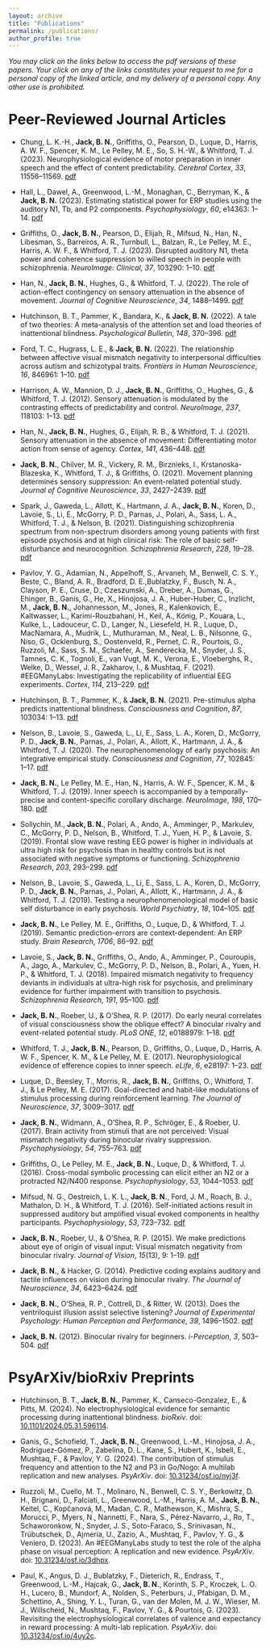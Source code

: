 ```yaml
---
layout: archive
title: "Publications"
permalink: /publications/
author_profile: true
---
```


<i>You may click on the links below to access the pdf versions of these papers. Your click on any of the links constitutes your request to me for a personal copy of the linked article, and my delivery of a personal copy. Any other use is prohibited.</i>

Peer-Reviewed Journal Articles
======

* Chung, L. K.-H., <b>Jack, B. N.</b>, Griffiths, O., Pearson, D., Luque, D., Harris, A. W. F., Spencer, K. M., Le Pelley, M. E., So, S. H.-W., & Whitford, T. J. (2023). Neurophysiological evidence of motor preparation in inner speech and the effect of content predictability. <i>Cerebral Cortex</i>, <i>33</i>, 11556–11569. <a href="http:bradleynjack.github.io/files/10.1093_cercor_bhad389.pdf"> pdf</a>

* Hall, L., Dawel, A., Greenwood, L.-M., Monaghan, C., Berryman, K., & <b>Jack, B. N.</b> (2023). Estimating statistical power for ERP studies using the auditory N1, Tb, and P2 components. <i>Psychophysiology</i>, <i>60</i>, e14363: 1–14. <a href="http:bradleynjack.github.io/files/10.1111_psyp.14363.pdf"> pdf</a>

* Griffiths, O., <b>Jack, B. N.</b>, Pearson, D., Elijah, R., Mifsud, N., Han, N., Libesman, S., Barreiros, A. R., Turnbull, L., Balzan, R., Le Pelley, M. E., Harris, A. W. F., & Whitford, T. J. (2023). Disrupted auditory N1, theta power and coherence suppression to willed speech in people with schizophrenia. <i>NeuroImage: Clinical</i>, <i>37</i>, 103290: 1–10. <a href="http:bradleynjack.github.io/files/10.1016_j.nicl.2022.103290.pdf"> pdf</a>

* Han, N., <b>Jack, B. N.</b>, Hughes, G., & Whitford, T. J. (2022). The role of action-effect contingency on sensory attenuation in the absence of movement. <i>Journal of Cognitive Neuroscience</i>, <i>34</i>, 1488–1499. <a href="http:bradleynjack.github.io/files/10.1162_jocn_a_01867.pdf"> pdf</a>

* Hutchinson, B. T., Pammer, K., Bandara, K., & <b>Jack, B. N.</b> (2022). A tale of two theories: A meta-analysis of the attention set and load theories of inattentional blindness. <i>Psychological Bulletin</i>, <i>148</i>, 370–396. <a href="http:bradleynjack.github.io/files/10.1037_bul0000371.pdf"> pdf</a>

* Ford, T. C., Hugrass, L. E., & <b>Jack, B. N.</b> (2022). The relationship between affective visual mismatch negativity to interpersonal difficulties across autism and schizotypal traits. <i>Frontiers in Human Neuroscience</i>, <i>16</i>, 846961: 1–10. <a href="http:bradleynjack.github.io/files/10.3389_fnhum.2022.846961.pdf"> pdf</a>

* Harrison, A. W., Mannion, D. J., <b>Jack, B. N.</b>, Griffiths, O., Hughes, G., & Whitford, T. J. (2012). Sensory attenuation is modulated by the contrasting effects of predictability and control. <i>NeuroImage</i>, <i>237</i>, 118103: 1–13. <a href="http:bradleynjack.github.io/files/10.1016_j.neuroimage.2021.118103.pdf"> pdf</a>

* Han, N., <b>Jack, B. N.</b>, Hughes, G., Elijah, R. B., & Whitford, T. J. (2021). Sensory attenuation in the absence of movement: Differentiating motor action from sense of agency. <i>Cortex</i>, <i>141</i>, 436–448. <a href="http:bradleynjack.github.io/files/10.1016_j.cortex.2021.04.010.pdf"> pdf</a>

* <b>Jack, B. N.</b>, Chilver, M. R., Vickery, R. M., Birznieks, I., Krstanoska-Blazeska, K., Whitford, T. J., & Griffiths, O. (2021). Movement planning determines sensory suppression: An event-related potential study. <i>Journal of Cognitive Neuroscience</i>, <i>33</i>, 2427–2439. <a href="http:bradleynjack.github.io/files/10.1162_jocn_a_01747.pdf"> pdf</a>

* Spark, J., Gaweda, L., Allott, K., Hartmann, J. A., <b>Jack, B. N.</b>, Koren, D., Lavoie, S., Li, E., McGorry, P. D., Parnas, J., Polari, A., Sass, L. A., Whitford, T. J., & Nelson, B. (2021). Distinguishing schizophrenia spectrum from non-spectrum disorders among young patients with first episode psychosis and at high clinical risk: The role of basic self-disturbance and neurocognition. <i>Schizophrenia Research</i>, <i>228</i>, 19–28. <a href="http:bradleynjack.github.io/files/10.1016_j.schres.2020.11.061.pdf"> pdf</a>

* Pavlov, Y. G., Adamian, N., Appelhoff, S., Arvaneh, M., Benwell, C. S. Y., Beste, C., Bland, A. R., Bradford, D. E.,Bublatzky, F., Busch, N. A., Clayson, P. E., Cruse, D., Czeszumski, A., Dreber, A., Dumas, G., Ehinger, B., Ganis, G., He, X., Hinojosa, J. A., Huber-Huber, C., Inzlicht, M., <b>Jack, B. N.</b>, Johannesson, M., Jones, R., Kalenkovich, E., Kaltwasser, L., Karimi-Rouzbahani, H., Keil, A., König, P., Kouara, L., Kulke, L., Ladouceur, C. D., Langer, N., Liesefeld, H. R., Luque, D., MacNamara, A., Mudrik, L., Muthuraman, M., Neal, L. B., Nilsonne, G., Niso, G., Ocklenburg, S., Oostenveld, R., Pernet, C. R., Pourtois, G., Ruzzoli, M., Sass, S. M., Schaefer, A., Senderecka, M., Snyder, J. S., Tamnes, C. K., Tognoli, E., van Vugt, M. K., Verona, E., Vloeberghs, R., Welke, D., Wessel, J. R., Zakharov, I., & Mushtaq, F. (2021). #EEGManyLabs: Investigating the replicability of influential EEG experiments. <i>Cortex</i>, <i>114</i>, 213–229. <a href="http:bradleynjack.github.io/files/10.1016_j.cortex.2021.03.013.pdf"> pdf</a>

* Hutchinson, B. T., Pammer, K., & <b>Jack, B. N.</b> (2021). Pre-stimulus alpha predicts inattentional blindness. <i>Consciousness and Cognition</i>, <i>87</i>, 103034: 1–13. <a href="http:bradleynjack.github.io/files/10.1016_j.concog.2020.103034.pdf"> pdf</a>

* Nelson, B., Lavoie, S., Gaweda, L., Li, E., Sass, L. A., Koren, D., McGorry, P. D., <b>Jack, B. N.</b>, Parnas, J., Polari, A., Allott, K., Hartmann, J. A., & Whitford, T. J. (2020). The neurophenomenology of early psychosis: An integrative empirical study. <i>Consciousness and Cognition</i>, <i>77</i>, 102845: 1–17. <a href="http:bradleynjack.github.io/files/10.1016_j.concog.2019.102845.pdf"> pdf</a>

* <b>Jack, B. N.</b>, Le Pelley, M. E., Han, N., Harris, A. W. F., Spencer, K. M., & Whitford, T. J. (2019). Inner speech is accompanied by a temporally-precise and content-specific corollary discharge. <i>NeuroImage</i>, <i>198</i>, 170–180. <a href="http:bradleynjack.github.io/files/10.1016_j.neuroimage.2019.04.038.pdf"> pdf</a>

* Sollychin, M., <b>Jack, B. N.</b>, Polari, A., Ando, A., Amminger, P., Markulev, C., McGorry, P. D., Nelson, B., Whitford, T. J., Yuen, H. P., & Lavoie, S. (2019). Frontal slow wave resting EEG power is higher in individuals at ultra high risk for psychosis than in healthy controls but is not associated with negative symptoms or functioning. <i>Schizophrenia Research</i>, <i>203</i>, 293–299. <a href="http:bradleynjack.github.io/files/10.1016_j.schres.2019.01.039.pdf"> pdf</a>

* Nelson, B., Lavoie, S., Gaweda, L., Li, E., Sass, L. A., Koren, D., McGorry, P. D., <b>Jack, B. N.</b>, Parnas, J., Polari, A., Allott, K., Hartmann, J. A., & Whitford, T. J. (2019). Testing a neurophenomenological model of basic self disturbance in early psychosis. <i>World Psychiatry</i>, <i>18</i>, 104–105. <a href="http:bradleynjack.github.io/files/10.1002_wps.20597.pdf"> pdf</a>

* <b>Jack, B. N.</b>, Le Pelley, M. E., Griffiths, O., Luque, D., & Whitford, T. J. (2019). Semantic prediction-errors are context-dependent: An ERP study. <i>Brain Research</i>, <i>1706</i>, 86–92. <a href="http:bradleynjack.github.io/files/10.1016_j.brainres.2018.10.034.pdf"> pdf</a>

* Lavoie, S., <b>Jack, B. N.</b>, Griffiths, O., Ando, A., Amminger, P., Couroupis, A., Jago, A., Markulev, C., McGorry, P. D., Nelson, B., Polari, A., Yuen, H. P., & Whitford, T. J. (2018). Impaired mismatch negativity to frequency deviants in individuals at ultra-high risk for psychosis, and preliminary evidence for further impairment with transition to psychosis. <i>Schizophrenia Research</i>, <i>191</i>, 95–100. <a href="http:bradleynjack.github.io/files/10.1016_j.schres.2017.11.005.pdf"> pdf</a>

* <b>Jack, B. N.</b>, Roeber, U., & O’Shea, R. P. (2017). Do early neural correlates of visual consciousness show the oblique effect? A binocular rivalry and event-related potential study. <i>PLoS ONE</i>, <i>12</i>, e0188979: 1–18. <a href="http:bradleynjack.github.io/files/10.1371_journal.pone.0188979.pdf"> pdf</a>

* Whitford, T. J., <b>Jack, B. N.</b>, Pearson, D., Griffiths, O., Luque, D., Harris, A. W. F., Spencer, K. M., & Le Pelley, M. E. (2017). Neurophysiological evidence of efference copies to inner speech. <i>eLife</i>, <i>6</i>, e28197: 1–23. <a href="http:bradleynjack.github.io/files/10.7554_elife.28197.pdf"> pdf</a>

* Luque, D., Beesley, T., Morris, R., <b>Jack, B. N.</b>, Griffiths, O., Whitford, T. J., & Le Pelley, M. E. (2017). Goal-directed and habit-like modulations of stimulus processing during reinforcement learning. <i>The Journal of Neuroscience</i>, <i>37</i>, 3009–3017. <a href="http:bradleynjack.github.io/files/10.1523_jneurosci.3205-16.2017.pdf"> pdf</a>

* <b>Jack, B. N.</b>, Widmann, A., O’Shea, R. P., Schröger, E., & Roeber, U. (2017). Brain activity from stimuli that are not perceived: Visual mismatch negativity during binocular rivalry suppression. <i>Psychophysiology</i>, <i>54</i>, 755–763. <a href="http:bradleynjack.github.io/files/10.1111_psyp.12831.pdf"> pdf</a>

* Griffiths, O., Le Pelley, M. E., <b>Jack, B. N.</b>, Luque, D., & Whitford, T. J. (2016). Cross-modal symbolic processing can elicit either an N2 or a protracted N2/N400 response. <i>Psychophysiology</i>, <i>53</i>, 1044–1053. <a href="http:bradleynjack.github.io/files/10.1111_psyp.12649.pdf"> pdf</a>

* Mifsud, N. G., Oestreich, L. K. L., <b>Jack, B. N.</b>, Ford, J. M., Roach, B. J., Mathalon, D. H., & Whitford, T. J. (2016). Self-initiated actions result in suppressed auditory but amplified visual evoked components in healthy participants. <i>Psychophysiology</i>, <i>53</i>, 723–732. <a href="http:bradleynjack.github.io/files/10.1111_psyp.12605.pdf"> pdf</a>

* <b>Jack, B. N.</b>, Roeber, U., & O’Shea, R. P. (2015). We make predictions about eye of origin of visual input: Visual mismatch negativity from binocular rivalry. <i>Journal of Vision</i>, <i>15</i>(13), 9: 1–19. <a href="http:bradleynjack.github.io/files/10.1167_15.13.9.pdf"> pdf</a>

* <b>Jack, B. N.</b>, & Hacker, G. (2014). Predictive coding explains auditory and tactile influences on vision during binocular rivalry. <i>The Journal of Neuroscience</i>, <i>34</i>, 6423–6424. <a href="http:bradleynjack.github.io/files/10.1523_jneurosci.1040-14.2014.pdf"> pdf</a>

* <b>Jack, B. N.</b>, O’Shea, R. P., Cottrell, D., & Ritter, W. (2013). Does the ventriloquist illusion assist selective listening? <i>Journal of Experimental Psychology: Human Perception and Performance</i>, <i>39</i>, 1496–1502. <a href="http:bradleynjack.github.io/files/10.1037_a0033594.pdf"> pdf</a>

* <b>Jack, B. N.</b> (2012). Binocular rivalry for beginners. <i>i-Perception</i>, <i>3</i>, 503–504. <a href="http:bradleynjack.github.io/files/10.1068_i003ir.pdf"> pdf</a>

PsyArXiv/bioRxiv Preprints
======

* Hutchinson, B. T., <b>Jack, B. N.</b>, Pammer, K., Canseco-Gonzalez, E., & Pitts, M. (2024). No electrophysiological evidence for semantic processing during inattentional blindness. <i>bioRxiv</i>. doi: <a href="https://www.biorxiv.org/content/10.1101/2024.05.31.596114v1"> 10.1101/2024.05.31.596114</a>.

* Ganis, G., Schofield, T., <b>Jack, B. N.</b>, Greenwood, L.-M., Hinojosa, J. A., Rodriguez-Gómez, P., Zabelina, D. L., Kane, S., Hubert, K., Isbell, E., Mushtaq, F., & Pavlov, Y. G. (2024). The contribution of stimulus frequency and attention to the N2 and P3 in Go/Nogo: A multilab replication and new analyses. <i>PsyArXiv</i>. doi: <a href="https://osf.io/preprints/psyarxiv/nyj3f"> 10.31234/osf.io/nyj3f</a>.

* Ruzzoli, M., Cuello, M. T., Molinaro, N., Benwell, C. S. Y., Berkowitz, D. H., Brignani, D., Falciati, L., Greenwood, L.-M., Harris, A. M., <b>Jack, B. N.</b>, Keitel, C., Kopčanová, M., Madan, C. R., Mathewson, K., Mishra, S., Morucci, P., Myers, N., Nannetti, F., Nara, S., Pérez-Navarro, J., Ro, T., Schaworonkow, N., Snyder, J. S., Soto-Faraco, S., Srinivasan, N., Trübutschek, D., Ajmeria, U., Zazio, A., Mushtaq, F., Pavlov, Y. G., & Veniero, D. (2023). An #EEGManyLabs study to test the role of the alpha phase on visual perception: A replication and new evidence. <i>PsyArXiv</i>. doi: <a href="https://osf.io/preprints/psyarxiv/3dhpx"> 10.31234/osf.io/3dhpx</a>.

* Paul, K., Angus, D. J., Bublatzky, F., Dieterich, R., Endrass, T., Greenwood, L.-M., Hajcak, G., <b>Jack, B. N.</b>, Korinth, S. P., Kroczek, L. O. H., Lucero, B., Mundorf, A., Nolden, S., Peterburs, J., Pfabigan, D. M., Schettino, A., Shing, Y. L., Turan, G., van der Molen, M. J. W., Wieser, M. J., Willscheid, N., Mushtaq, F., Pavlov, Y. G., & Pourtois, G. (2023). Revisiting the electrophysiological correlates of valence and expectancy in reward processing: A multi-lab replication. <i>PsyArXiv</i>. doi: <a href="https://osf.io/preprints/psyarxiv/4uy2c"> 10.31234/osf.io/4uy2c</a>.
